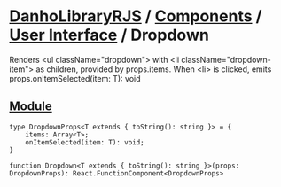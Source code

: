 # [DanhoLibraryRJS](../../README.md) / [Components](../index.md) / [User Interface](./index.md) / Dropdown
Renders \<ul className="dropdown"> with \<li className="dropdown-item"> as children, provided by props.items. When \<li> is clicked, emits props.onItemSelected(item: T): void

## [Module](../../../src/components/Dropdown.tsx)
```tsx
type DropdownProps<T extends { toString(): string }> = {
    items: Array<T>;
    onItemSelected(item: T): void;
}

function Dropdown<T extends { toString(): string }>(props: DropdownProps): React.FunctionComponent<DropdownProps>